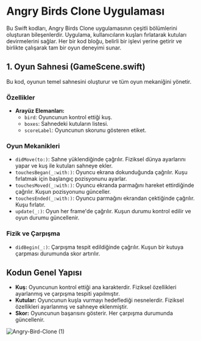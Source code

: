 # Angry Birds Clone Uygulaması

Bu Swift kodları, Angry Birds Clone uygulamasının çeşitli bölümlerini oluşturan bileşenlerdir. Uygulama, kullanıcıların kuşları fırlatarak kutuları devirmelerini sağlar. Her bir kod bloğu, belirli bir işlevi yerine getirir ve birlikte çalışarak tam bir oyun deneyimi sunar.

## 1. Oyun Sahnesi (GameScene.swift)

Bu kod, oyunun temel sahnesini oluşturur ve tüm oyun mekaniğini yönetir.

### Özellikler

- **Arayüz Elemanları:**
  - `bird`: Oyuncunun kontrol ettiği kuş.
  - `boxes`: Sahnedeki kutuların listesi.
  - `scoreLabel`: Oyuncunun skorunu gösteren etiket.

### Oyun Mekanikleri

- `didMove(to:)`: Sahne yüklendiğinde çağrılır. Fiziksel dünya ayarlarını yapar ve kuş ile kutuları sahneye ekler.
- `touchesBegan(_:with:)`: Oyuncu ekrana dokunduğunda çağrılır. Kuşu fırlatmak için başlangıç pozisyonunu ayarlar.
- `touchesMoved(_:with:)`: Oyuncu ekranda parmağını hareket ettirdiğinde çağrılır. Kuşun pozisyonunu günceller.
- `touchesEnded(_:with:)`: Oyuncu parmağını ekrandan çektiğinde çağrılır. Kuşu fırlatır.
- `update(_:)`: Oyun her frame'de çağrılır. Kuşun durumu kontrol edilir ve oyun durumu güncellenir.

### Fizik ve Çarpışma

- `didBegin(_:)`: Çarpışma tespit edildiğinde çağrılır. Kuşun bir kutuya çarpması durumunda skor artırılır.

## Kodun Genel Yapısı

- **Kuş:** Oyuncunun kontrol ettiği ana karakterdir. Fiziksel özellikleri ayarlanmış ve çarpışma tespiti yapılmıştır.
- **Kutular:** Oyuncunun kuşla vurmayı hedeflediği nesnelerdir. Fiziksel özellikleri ayarlanmış ve sahneye eklenmiştir.
- **Skor:** Oyuncunun başarısını gösterir. Her çarpışma durumunda güncellenir.

![Angry-Bird-Clone (1)](https://github.com/user-attachments/assets/17975e1f-ad97-4da9-a274-18101ace1caa)
